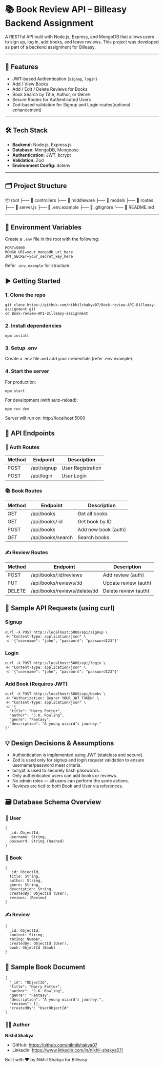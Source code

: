 # 📚 Book Review API – Billeasy Backend Assignment

A RESTful API built with Node.js, Express, and MongoDB that allows users to sign up, log in, add books, and leave reviews. This project was developed as part of a backend assignment for Billeasy.

---

## 🚀 Features

- JWT-based Authentication (`signup`, `login`)
- Add / View Books
- Add / Edit / Delete Reviews for Books
- Book Search by Title, Author, or Genre
- Secure Routes for Authenticated Users
- Zod-based validation for Signup and Login routes(optional enhancement)

---

## 🛠️ Tech Stack

- **Backend:** Node.js, Express.js
- **Database:** MongoDB, Mongoose
- **Authentication:** JWT, bcrypt
- **Validation:** Zod
- **Environment Config:** dotenv

---

## 🗂️ Project Structure

📦 root
├── 📁 controllers
├── 📁 middleware
├── 📁 models
├── 📁 routes
├── 📄 server.js
├── 📄 .env.example
├── 📄 .gitignore
└── 📄 README.md

---

## 🔐 Environment Variables

Create a `.env` file in the root with the following:
```env
PORT=5000
MONGO_URI=your_mongodb_uri_here
JWT_SECRET=your_secret_key_here
```

Refer `.env.example` for structure.

## ▶️ Getting Started

### 1. Clone the repo

```
git clone https://github.com/nikhilshakya07/Book-review-API-Billeasy-assignment.git
cd Book-review-API-Billeasy-assignment
```

### 2. Install dependencies

```
npm install
```

### 3. Setup .env

Create a .env file and add your credentials (refer .env.example).

### 4. Start the server

For production:
```
npm start
```

For development (with auto-reload):
```
npm run dev
```

Server will run on: http://localhost:5000

## 📮 API Endpoints

### 🔐 Auth Routes
| Method | Endpoint    | Description       |
| ------ | ----------- | ----------------- |
| POST   | /api/signup | User Registration |
| POST   | /api/login  | User Login        |


### 📚 Book Routes
| Method | Endpoint          | Description         |
| ------ | ----------------- | ------------------- |
| GET    | /api/books        | Get all books       |
| GET    | /api/books/:id    | Get book by ID      |
| POST   | /api/books        | Add new book (auth) |
| GET    | /api/books/search | Search books        |


### ✍️ Review Routes

| Method | Endpoint                      | Description          |
| ------ | ----------------------------- | -------------------- |
| POST   | /api/books/:id/reviews        | Add review (auth)    |
| PUT    | /api/books/reviews/:id        | Update review (auth) |
| DELETE | /api/books/reviews/delete/:id | Delete review (auth) |

## 🧪 Sample API Requests (using curl)

### Signup

```
curl -X POST http://localhost:5000/api/signup \
-H "Content-Type: application/json" \
-d '{"username": "john", "password": "password123"}'
```

### Login

```
curl -X POST http://localhost:5000/api/login \
-H "Content-Type: application/json" \
-d '{"username": "john", "password": "password123"}'
```

### Add Book (Requires JWT)

```
curl -X POST http://localhost:5000/api/books \
-H "Authorization: Bearer YOUR_JWT_TOKEN" \
-H "Content-Type: application/json" \
-d '{
  "title": "Harry Potter",
  "author": "J.K. Rowling",
  "genre": "Fantasy",
  "description": "A young wizard’s journey."
}'
```

## 💡 Design Decisions & Assumptions

- Authentication is implemented using JWT (stateless and secure).
- Zod is used only for signup and login request validation to ensure username/password meet criteria.
- bcrypt is used to securely hash passwords.
- Only authenticated users can add books or reviews.
- No admin roles — all users can perform the same actions.
- Reviews are tied to both Book and User via references.

## 🗃️ Database Schema Overview

### 🔐 User

```
{
  _id: ObjectId,
  username: String,
  password: String (hashed)
}
```

### 📘 Book

```
{
  _id: ObjectId,
  title: String,
  author: String,
  genre: String,
  description: String,
  createdBy: ObjectId (User),
  reviews: [Review]
}
```

### ✍️ Review

```
{
  _id: ObjectId,
  content: String,
  rating: Number,
  createdBy: ObjectId (User),
  book: ObjectId (Book)
}
```

## 📸 Sample Book Document

```
{
  "_id": "ObjectId",
  "title": "Harry Potter",
  "author": "J.K. Rowling",
  "genre": "Fantasy",
  "description": "A young wizard’s journey.",
  "reviews": [],
  "createdBy": "UserObjectId"
}
```

### 🧑‍💻 Author

**Nikhil Shakya**


- GitHub: https://github.com/nikhilshakya07
- LinkedIn: https://www.linkedin.com/in/nikhil-shakya07/


Built with ❤️ by Nikhil Shakya for Billeasy
